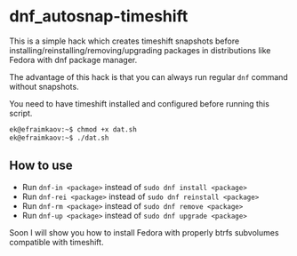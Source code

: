 # dnf_autosnap-timeshift

This is a simple hack which creates timeshift snapshots before installing/reinstalling/removing/upgrading packages in distributions like Fedora with dnf package manager.

The advantage of this hack is that you can always run regular `dnf` command without snapshots.

You need to have timeshift installed and configured before running this script.

```sh
ek@efraimkaov:~$ chmod +x dat.sh
ek@efraimkaov:~$ ./dat.sh
```
## How to use

* Run `dnf-in <package>` instead of `sudo dnf install <package>`
* Run `dnf-rei <package>` instead of `sudo dnf reinstall <package>`
* Run `dnf-rm <package>` instead of `sudo dnf remove <package>`
* Run `dnf-up <package>` instead of `sudo dnf upgrade <package>`

Soon I will show you how to install Fedora with properly btrfs subvolumes compatible with timeshift.

